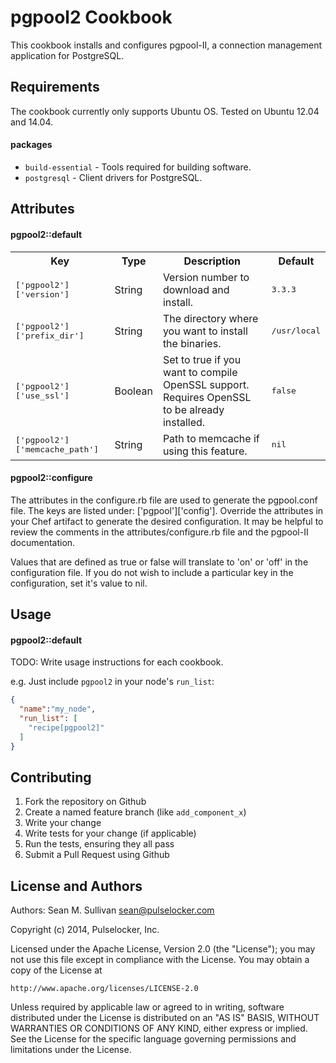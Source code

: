 pgpool2 Cookbook
================
This cookbook installs and configures pgpool-II, a connection management application for PostgreSQL.

Requirements
------------
The cookbook currently only supports Ubuntu OS.  Tested on Ubuntu 12.04 and 14.04.

#### packages
- `build-essential` - Tools required for building software.
- `postgresql` - Client drivers for PostgreSQL.

Attributes
----------

#### pgpool2::default
<table>
  <tr>
    <th>Key</th>
    <th>Type</th>
    <th>Description</th>
    <th>Default</th>
  </tr>
  <tr>
    <td><tt>['pgpool2']['version']</tt></td>
    <td>String</td>
    <td>Version number to download and install.</td>
    <td><tt>3.3.3</tt></td>
  </tr>
  <tr>
    <td><tt>['pgpool2']['prefix_dir']</tt></td>
    <td>String</td>
    <td>The directory where you want to install the binaries.</td>
    <td><tt>/usr/local</tt></td>
  </tr>
  <tr>
    <td><tt>['pgpool2']['use_ssl']</tt></td>
    <td>Boolean</td>
    <td>Set to true if you want to compile OpenSSL support.  Requires OpenSSL to be already installed.</td>
    <td><tt>false</tt></td>
  </tr>
    <tr>
      <td><tt>['pgpool2']['memcache_path']</tt></td>
      <td>String</td>
      <td>Path to memcache if using this feature.</td>
      <td><tt>nil</tt></td>
    </tr>
</table>

#### pgpool2::configure
The attributes in the configure.rb file are used to generate the pgpool.conf file.  The keys are listed under:
['pgpool']['config'].  Override the attributes in your Chef artifact to generate the desired configuration.  It 
may be helpful to review the comments in the attributes/configure.rb file and the pgpool-II documentation.

Values that are defined as true or false will translate to 'on' or 'off' in the configuration file.  If you do not
wish to include a particular key in the configuration, set it's value to nil.

Usage
-----
#### pgpool2::default
TODO: Write usage instructions for each cookbook.

e.g.
Just include `pgpool2` in your node's `run_list`:

```json
{
  "name":"my_node",
  "run_list": [
    "recipe[pgpool2]"
  ]
}
```

Contributing
------------

1. Fork the repository on Github
2. Create a named feature branch (like `add_component_x`)
3. Write your change
4. Write tests for your change (if applicable)
5. Run the tests, ensuring they all pass
6. Submit a Pull Request using Github

License and Authors
-------------------
Authors: Sean M. Sullivan <sean@pulselocker.com>

Copyright (c) 2014, Pulselocker, Inc.

Licensed under the Apache License, Version 2.0 (the "License");
you may not use this file except in compliance with the License.
You may obtain a copy of the License at

    http://www.apache.org/licenses/LICENSE-2.0

Unless required by applicable law or agreed to in writing, software
distributed under the License is distributed on an "AS IS" BASIS,
WITHOUT WARRANTIES OR CONDITIONS OF ANY KIND, either express or implied.
See the License for the specific language governing permissions and
limitations under the License.
